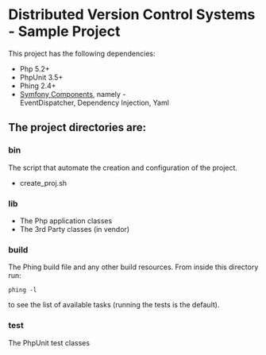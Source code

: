 # Distributed Version Control Systems - Sample Project

This project has the following dependencies:

* Php 5.2+
* PhpUnit 3.5+
* Phing 2.4+
* [Symfony Components](http://components.symfony-project.org), namely -  
  EventDispatcher, Dependency Injection, Yaml

## The project directories are:

### bin

The script that automate the creation and configuration of the project.
* create_proj.sh 

### lib

* The Php application classes
* The 3rd Party classes (in vendor)

### build 

The Phing build file and any other build resources.
From inside this directory run: 

    phing -l

to see the list of available tasks (running the tests is the default).

### test

The PhpUnit test classes 
